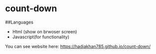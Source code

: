 # count-down

##Languages 
- Html (show on brwoser screen)
- Javascript(for functionality)

You can see website here: https://hadiakhan785.github.io/count-down/
